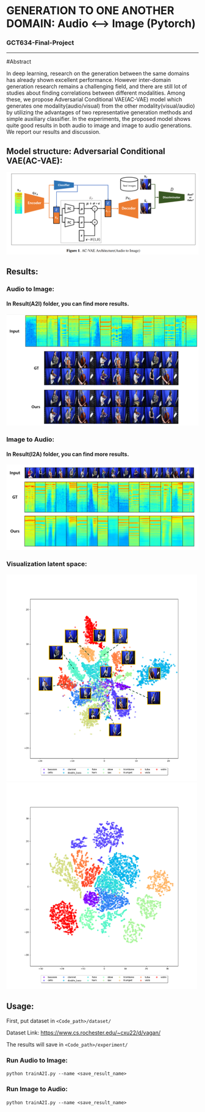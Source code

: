 

# GENERATION TO ONE ANOTHER DOMAIN: Audio ⟷ Image (Pytorch)
### GCT634-Final-Project
----------

#Abstract

In deep learning, research on the generation between the
same domains has already shown excellent performance.
However inter-domain generation research remains a challenging field, and there are still lot of studies about finding correlations between different modalities. Among
these, we propose Adversarial Conditional VAE(AC-VAE)
model which generates one modality(audio/visual) from
the other modality(visual/audio) by utilizing the advantages of two representative generation methods and simple
auxiliary classifier. In the experiments, the proposed model
shows quite good results in both audio to image and image
to audio generations. We report our results and discussion.

## Model structure: Adversarial Conditional VAE(AC-VAE):



![model_sturcture](./figs/model_sturcture.png)

## Results:

### Audio to Image:
#### In Result(A2I) folder, you can find more results.

![A2I_output](./figs/A2I_output.png)



### Image to Audio:
#### In Result(I2A) folder, you can find more results.

![I2A_output](./figs/I2A_output.png)



### Visualization latent space:

<p float="left">
  <img src="./figs/A2I_visualization.png" width="500" />
  <img src="./figs/I2A_visualization.png" width="500" /> 

</p>



## Usage:

First, put dataset in ```<Code_path>/dataset/```

Dataset Link: https://www.cs.rochester.edu/~cxu22/d/vagan/

The results will save in ```<Code_path>/experiment/```

### Run Audio to Image:

```
python trainA2I.py --name <save_result_name>
```
### Run Image to Audio:

```
python trainA2I.py --name <save_result_name>
```
